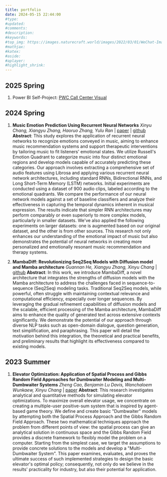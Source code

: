 ```yaml
---
title: portfolio
date: 2024-05-15 22:44:00
#type:
#updated:
#comments:
#description:
#keywords:
#top_img: https://images.naturecraft.world/images/2022/03/01/WeChat-Image_20220228211407.jpg
#mathjax:
#katex:
#aside:
#aplayer:
#highlight_shrink:
---
```


## 2025 Spring

1. Power BI Self-Project: [PWC Call Center Visual](https://app.powerbi.com/reportEmbed?reportId=c3a06995-784c-4df7-93b1-81d85d5aeb85&autoAuth=true&ctid=93b54ae7-9cb3-46dd-b15e-c34fa6702a0b)

## 2024 Spring

1. **Music Emotion Prediction Using Recurrent Neural Networks**
    *Xinyu Chang, Xiangyu Zhang, Haoruo Zhang, Yulu Ran* | [paper](https://arxiv.org/abs/2405.06747) | [github](https://github.com/XiyahC/MusicEmotionRec)
    **Abstract**: This study explores the application of recurrent neural networks to recognize emotions conveyed in music, aiming to enhance music recommendation systems and support therapeutic interventions by tailoring music to fit listeners' emotional states. We utilize Russell's Emotion Quadrant to categorize music into four distinct emotional regions and develop models capable of accurately predicting these categories. Our approach involves extracting a comprehensive set of audio features using Librosa and applying various recurrent neural network architectures, including standard RNNs, Bidirectional RNNs, and Long Short-Term Memory (LSTM) networks. Initial experiments are conducted using a dataset of 900 audio clips, labeled according to the emotional quadrants. We compare the performance of our neural network models against a set of baseline classifiers and analyze their effectiveness in capturing the temporal dynamics inherent in musical expression. The results indicate that simpler RNN architectures may perform comparably or even superiorly to more complex models, particularly in smaller datasets. We've also applied the following experiments on larger datasets: one is augmented based on our original dataset, and the other is from other sources. This research not only enhances our understanding of the emotional impact of music but also demonstrates the potential of neural networks in creating more personalized and emotionally resonant music recommendation and therapy systems.

2. **MambaDiff: Revolutionizing Seq2Seq Models with Diffusion model and Mamba architecture**
    *Guannan He, Xiangyu Zhang, Xinyu Chang* | [github](https://github.com/XiyahC/MambaDiff/tree/master)
    **Abstract**: In this work, we introduce MambaDiff, a novel architecture that integrates the strengths of diffusion models with the Mamba architecture to address the challenges faced in sequence-to-sequence (Seq2Seq) modeling tasks. Traditional Seq2Seq models, while powerful, often struggle with maintaining contextual relevance and computational efficiency, especially over longer sequences. By leveraging the gradual refinement capabilities of diffusion models and the scalable, efficient processing of the Mamba architecture, MambaDiff aims to enhance the quality of generated text across extensive contexts significantly. We demonstrate the potential of our approach through diverse NLP tasks such as open-domain dialogue, question generation, text simplification, and paraphrasing. This paper will detail the motivation behind this integration, the theoretical and practical benefits, and preliminary results that highlight its effectiveness compared to existing models.

## 2023 Summer

1. **Elevator Optimization: Application of Spatial Process and Gibbs Random Field Approaches for Dumbwaiter Modeling and Multi-Dumbwaiter Systems**
    *Zheng Cao, Benjamin Lu Davis, Wanchaloem Wunkaew, Xinyu Chang* | [paper](https://arxiv.org/abs/2209.12401)
    **Abstract**: This research investigates analytical and quantitative methods for simulating elevator optimizations. To maximize overall elevator usage, we concentrate on creating a multiple-user positive-sum system that is inspired by agent-based game theory. We define and create basic "Dumbwaiter" models by attempting both the Spatial Process Approach and the Gibbs Random Field Approach. These two mathematical techniques approach the problem from different points of view: the spatial process can give an analytical solution in continuous space and the Gibbs Random Field provides a discrete framework to flexibly model the problem on a computer. Starting from the simplest case, we target the assumptions to provide concrete solutions to the models and develop a "Multi-Dumbwaiter System". This paper examines, evaluates, and proves the ultimate success of such implemented strategies to design the basic elevator's optimal policy; consequently, not only do we believe in the results' practicality for industry, but also their potential for application.